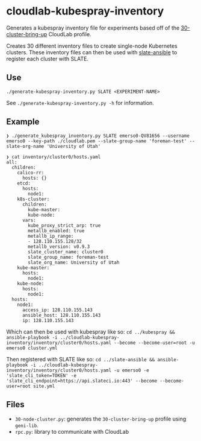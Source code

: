 # cloudlab-kubespray-inventory
Generates a kubespray inventory file for experiments based off of the [30-cluster-bring-up](https://www.cloudlab.us/show-profile.php?uuid=bfb6a8ec-0361-11eb-b7c5-e4434b2381fc) CloudLab profile.

Creates 30 different inventory files to create single-node Kubernetes clusters. These inventory files can then be used with [slate-ansible](https://github.com/slateci/slate-ansible) to register each cluster with SLATE.

## Use
`./generate-kubespray-inventory.py SLATE <EXPERIMENT-NAME>`

See `./generate-kubespray-inventory.py -h` for information.

## Example
```
❯ ./generate_kubespray_inventory.py SLATE emerso0-QV81656 --username emerso0 --key-path ./cloudlab.pem --slate-group-name 'foreman-test' --slate-org-name 'University of Utah'

❯ cat inventory/cluster0/hosts.yaml
all:
  children:
    calico-rr:
      hosts: {}
    etcd:
      hosts:
        node1:
    k8s-cluster:
      children:
        kube-master:
        kube-node:
      vars:
        kube_proxy_strict_arp: true
        metallb_enabled: true
        metallb_ip_range:
        - 128.110.155.128/32
        metallb_version: v0.9.3
        slate_cluster_name: cluster0
        slate_group_name: foreman-test
        slate_org_name: University of Utah
    kube-master:
      hosts:
        node1:
    kube-node:
      hosts:
        node1:
  hosts:
    node1:
      access_ip: 128.110.155.143
      ansible_host: 128.110.155.143
      ip: 128.110.155.143
```

Which can then be used with kubespray like so:
`cd ../kubespray && ansible-playbook -i ../cloudlab-kubespray-inventory/inventory/cluster0/hosts.yaml --become --become-user=root -u emerso0 cluster.yml`

Then registered with SLATE like so:
`cd ../slate-ansible && ansible-playbook -i ../cloudlab-kubespray-inventory/inventory/cluster0/hosts.yaml -u emerso0 -e 'slate_cli_token=TOKEN' -e 'slate_cli_endpoint=https://api.slateci.io:443' --become --become-user=root site.yml`

## Files
- `30-node-cluster.py`: generates the `30-cluster-bring-up` profile using `geni-lib`.
- `rpc.py`: library to communicate with CloudLab

